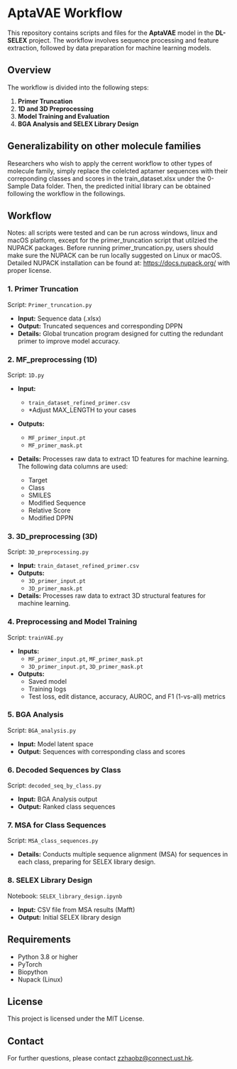 
# AptaVAE Workflow

This repository contains scripts and files for the **AptaVAE** model in the **DL-SELEX** project. The workflow involves sequence processing and feature extraction, followed by data preparation for machine learning models.

## Overview

The workflow is divided into the following steps:
1. **Primer Truncation**
2. **1D and 3D Preprocessing**
3. **Model Training and Evaluation**
4. **BGA Analysis and SELEX Library Design**

## Generalizability on other molecule families
Researchers who wish to apply the cerrent workflow to other types of molecule family, simply replace the colelcted aptamer sequences with their correponding classes and scores in the train_dataset.xlsx under the 0-Sample Data folder. Then, the predicted initial library can be obtained following the workflow in the followings.

## Workflow

Notes: all scripts were tested and can be run across windows, linux and macOS platform, except for the primer_truncation script that utilzied the NUPACK packages. Before running primer_truncation.py, users should make sure the NUPACK can be run locally suggested on Linux or macOS. Detailed NUPACK installation can be found at: https://docs.nupack.org/ with proper license.

### 1. Primer Truncation

Script: `Primer_truncation.py`

- **Input:** Sequence data (.xlsx)
- **Output:** Truncated sequences and corresponding DPPN
- **Details:** Global truncation program designed for cutting the redundant primer to improve model accuracy.

### 2. MF_preprocessing (1D)

Script: `1D.py`

- **Input:** 
  - `train_dataset_refined_primer.csv`
  - *Adjust MAX_LENGTH to your cases 

- **Outputs:** 
  - `MF_primer_input.pt`
  - `MF_primer_mask.pt`
- **Details:** Processes raw data to extract 1D features for machine learning. The following data columns are used:
  - Target
  - Class
  - SMILES
  - Modified Sequence
  - Relative Score
  - Modified DPPN

### 3. 3D_preprocessing (3D)

Script: `3D_preprocessing.py`

- **Input:** `train_dataset_refined_primer.csv`
- **Outputs:** 
  - `3D_primer_input.pt`
  - `3D_primer_mask.pt`
- **Details:** Processes raw data to extract 3D structural features for machine learning.

### 4. Preprocessing and Model Training

Script: `trainVAE.py`

- **Inputs:** 
  - `MF_primer_input.pt`, `MF_primer_mask.pt`
  - `3D_primer_input.pt`, `3D_primer_mask.pt`
- **Outputs:** 
  - Saved model
  - Training logs
  - Test loss, edit distance, accuracy, AUROC, and F1 (1-vs-all) metrics

### 5. BGA Analysis

Script: `BGA_analysis.py`

- **Input:** Model latent space
- **Output:** Sequences with corresponding class and scores

### 6. Decoded Sequences by Class

Script: `decoded_seq_by_class.py`

- **Input:** BGA Analysis output
- **Output:** Ranked class sequences

### 7. MSA for Class Sequences

Script: `MSA_class_sequences.py`

- **Details:** Conducts multiple sequence alignment (MSA) for sequences in each class, preparing for SELEX library design.

### 8. SELEX Library Design

Notebook: `SELEX_library_design.ipynb`

- **Input:** CSV file from MSA results (Mafft)
- **Output:** Initial SELEX library design

## Requirements

- Python 3.8 or higher
- PyTorch
- Biopython
- Nupack (Linux)

## License

This project is licensed under the MIT License.

## Contact

For further questions, please contact zzhaobz@connect.ust.hk.

